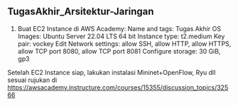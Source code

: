 ## TugasAkhir_Arsitektur-Jaringan

1. Buat EC2 Instance di AWS Academy: Name and tags: Tugas Akhir OS Images: Ubuntu Server 22.04 LTS 64 bit
Instance type: t2.medium
Key pair: vockey
Edit Network settings: allow SSH, allow HTTP, allow HTTPS, allow TCP port 8080, allow TCP port 8081
Configure storage: 30 GiB, gp3

Setelah EC2 Instance siap, lakukan instalasi Mininet+OpenFlow, Ryu dll sesuai rujukan di https://awsacademy.instructure.com/courses/15355/discussion_topics/32566
